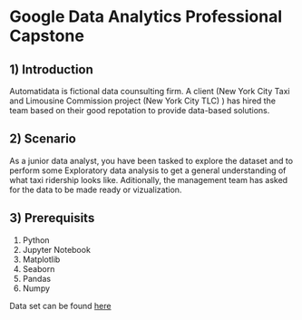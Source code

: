# Google Data Analytics Professional Capstone

## 1) Introduction
Automatidata is fictional data counsulting firm. A client (New York City Taxi and Limousine Commission project (New York City TLC) ) has hired the team based on their good repotation to provide data-based solutions.

## 2) Scenario
As a junior data analyst, you have been tasked to explore the dataset and to perform some Exploratory data analysis to get a general understanding of what taxi ridership looks like. Aditionally, the management team has asked for the data to be made ready or vizualization.

## 3) Prerequisits
1) Python
2) Jupyter Notebook
3) Matplotlib
4) Seaborn
5) Pandas
6) Numpy

Data set can be found [here](https://www.nyc.gov/site/tlc/about/tlc-trip-record-data.page)


